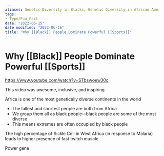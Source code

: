 ```yaml
---
aliases: Genetic Diversity in Blacks, Genetic Diversity in African Americans
tags:
- Type/Fun_Fact
date: "2022-06-15"
date modified: "2022-06-16"
title: 'Why [[Black]] People Dominate Powerful [[Sports]]'
---
```


# Why [[Black]] People Dominate Powerful [[Sports]]
https://www.youtube.com/watch?v=STbswoew30c

This video was awesome, inclusive, and inspiring

Africa is one of the most genetically diverse continents in the world

- The tallest and shortest people are both from Africa
- We group them all as black people—black people are some of the most diverse
- This means extremes are often occupied by black people

The high percentage of Sickle Cell in West Africa (in response to Malaria) leads to higher presence of fast twitch muscle

Power gene

